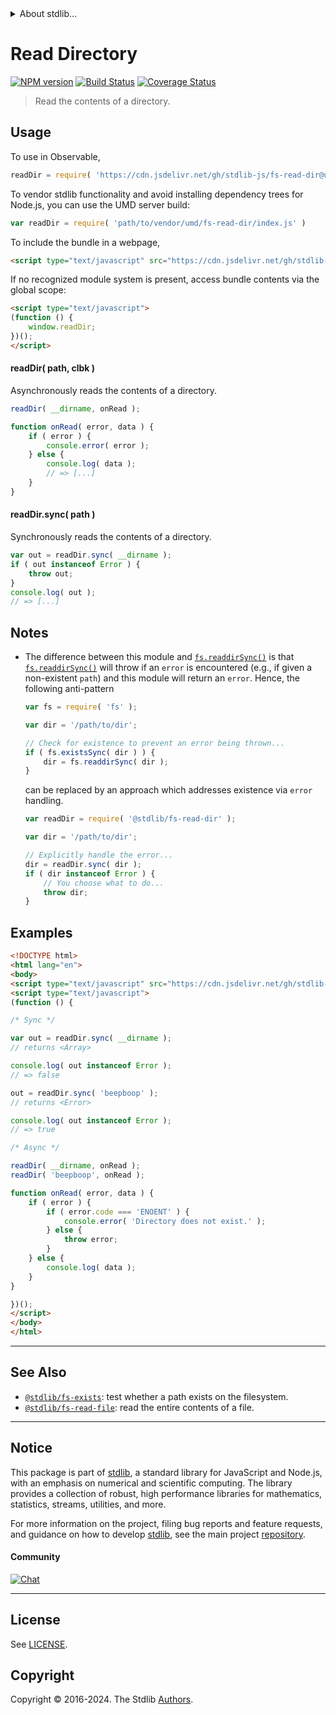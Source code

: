 <!--

@license Apache-2.0

Copyright (c) 2018 The Stdlib Authors.

Licensed under the Apache License, Version 2.0 (the "License");
you may not use this file except in compliance with the License.
You may obtain a copy of the License at

   http://www.apache.org/licenses/LICENSE-2.0

Unless required by applicable law or agreed to in writing, software
distributed under the License is distributed on an "AS IS" BASIS,
WITHOUT WARRANTIES OR CONDITIONS OF ANY KIND, either express or implied.
See the License for the specific language governing permissions and
limitations under the License.

-->


<details>
  <summary>
    About stdlib...
  </summary>
  <p>We believe in a future in which the web is a preferred environment for numerical computation. To help realize this future, we've built stdlib. stdlib is a standard library, with an emphasis on numerical and scientific computation, written in JavaScript (and C) for execution in browsers and in Node.js.</p>
  <p>The library is fully decomposable, being architected in such a way that you can swap out and mix and match APIs and functionality to cater to your exact preferences and use cases.</p>
  <p>When you use stdlib, you can be absolutely certain that you are using the most thorough, rigorous, well-written, studied, documented, tested, measured, and high-quality code out there.</p>
  <p>To join us in bringing numerical computing to the web, get started by checking us out on <a href="https://github.com/stdlib-js/stdlib">GitHub</a>, and please consider <a href="https://opencollective.com/stdlib">financially supporting stdlib</a>. We greatly appreciate your continued support!</p>
</details>

# Read Directory

[![NPM version][npm-image]][npm-url] [![Build Status][test-image]][test-url] [![Coverage Status][coverage-image]][coverage-url] <!-- [![dependencies][dependencies-image]][dependencies-url] -->

> Read the contents of a directory.



<section class="usage">

## Usage

To use in Observable,

```javascript
readDir = require( 'https://cdn.jsdelivr.net/gh/stdlib-js/fs-read-dir@umd/browser.js' )
```

To vendor stdlib functionality and avoid installing dependency trees for Node.js, you can use the UMD server build:

```javascript
var readDir = require( 'path/to/vendor/umd/fs-read-dir/index.js' )
```

To include the bundle in a webpage,

```html
<script type="text/javascript" src="https://cdn.jsdelivr.net/gh/stdlib-js/fs-read-dir@umd/browser.js"></script>
```

If no recognized module system is present, access bundle contents via the global scope:

```html
<script type="text/javascript">
(function () {
    window.readDir;
})();
</script>
```

#### readDir( path, clbk )

Asynchronously reads the contents of a directory.

```javascript
readDir( __dirname, onRead );

function onRead( error, data ) {
    if ( error ) {
        console.error( error );
    } else {
        console.log( data );
        // => [...]
    }
}
```

#### readDir.sync( path )

Synchronously reads the contents of a directory.

```javascript
var out = readDir.sync( __dirname );
if ( out instanceof Error ) {
    throw out;
}
console.log( out );
// => [...]
```

</section>

<!-- /.usage -->

<section class="notes">

## Notes

-   The difference between this module and [`fs.readdirSync()`][fs] is that [`fs.readdirSync()`][fs] will throw if an `error` is encountered (e.g., if given a non-existent `path`) and this module will return an `error`. Hence, the following anti-pattern

    ```javascript
    var fs = require( 'fs' );

    var dir = '/path/to/dir';

    // Check for existence to prevent an error being thrown...
    if ( fs.existsSync( dir ) ) {
        dir = fs.readdirSync( dir );
    }
    ```

    can be replaced by an approach which addresses existence via `error` handling.

    ```javascript
    var readDir = require( '@stdlib/fs-read-dir' );

    var dir = '/path/to/dir';

    // Explicitly handle the error...
    dir = readDir.sync( dir );
    if ( dir instanceof Error ) {
        // You choose what to do...
        throw dir;
    }
    ```

</section>

<!-- /.notes -->

<section class="examples">

## Examples

<!-- eslint no-undef: "error" -->

```html
<!DOCTYPE html>
<html lang="en">
<body>
<script type="text/javascript" src="https://cdn.jsdelivr.net/gh/stdlib-js/fs-read-dir@umd/browser.js"></script>
<script type="text/javascript">
(function () {

/* Sync */

var out = readDir.sync( __dirname );
// returns <Array>

console.log( out instanceof Error );
// => false

out = readDir.sync( 'beepboop' );
// returns <Error>

console.log( out instanceof Error );
// => true

/* Async */

readDir( __dirname, onRead );
readDir( 'beepboop', onRead );

function onRead( error, data ) {
    if ( error ) {
        if ( error.code === 'ENOENT' ) {
            console.error( 'Directory does not exist.' );
        } else {
            throw error;
        }
    } else {
        console.log( data );
    }
}

})();
</script>
</body>
</html>
```

</section>

<!-- /.examples -->



<!-- Section for related `stdlib` packages. Do not manually edit this section, as it is automatically populated. -->

<section class="related">

* * *

## See Also

-   <span class="package-name">[`@stdlib/fs-exists`][@stdlib/fs/exists]</span><span class="delimiter">: </span><span class="description">test whether a path exists on the filesystem.</span>
-   <span class="package-name">[`@stdlib/fs-read-file`][@stdlib/fs/read-file]</span><span class="delimiter">: </span><span class="description">read the entire contents of a file.</span>

</section>

<!-- /.related -->

<!-- Section for all links. Make sure to keep an empty line after the `section` element and another before the `/section` close. -->


<section class="main-repo" >

* * *

## Notice

This package is part of [stdlib][stdlib], a standard library for JavaScript and Node.js, with an emphasis on numerical and scientific computing. The library provides a collection of robust, high performance libraries for mathematics, statistics, streams, utilities, and more.

For more information on the project, filing bug reports and feature requests, and guidance on how to develop [stdlib][stdlib], see the main project [repository][stdlib].

#### Community

[![Chat][chat-image]][chat-url]

---

## License

See [LICENSE][stdlib-license].


## Copyright

Copyright &copy; 2016-2024. The Stdlib [Authors][stdlib-authors].

</section>

<!-- /.stdlib -->

<!-- Section for all links. Make sure to keep an empty line after the `section` element and another before the `/section` close. -->

<section class="links">

[npm-image]: http://img.shields.io/npm/v/@stdlib/fs-read-dir.svg
[npm-url]: https://npmjs.org/package/@stdlib/fs-read-dir

[test-image]: https://github.com/stdlib-js/fs-read-dir/actions/workflows/test.yml/badge.svg?branch=v0.2.1
[test-url]: https://github.com/stdlib-js/fs-read-dir/actions/workflows/test.yml?query=branch:v0.2.1

[coverage-image]: https://img.shields.io/codecov/c/github/stdlib-js/fs-read-dir/main.svg
[coverage-url]: https://codecov.io/github/stdlib-js/fs-read-dir?branch=main

<!--

[dependencies-image]: https://img.shields.io/david/stdlib-js/fs-read-dir.svg
[dependencies-url]: https://david-dm.org/stdlib-js/fs-read-dir/main

-->

[chat-image]: https://img.shields.io/gitter/room/stdlib-js/stdlib.svg
[chat-url]: https://app.gitter.im/#/room/#stdlib-js_stdlib:gitter.im

[stdlib]: https://github.com/stdlib-js/stdlib

[stdlib-authors]: https://github.com/stdlib-js/stdlib/graphs/contributors

[cli-section]: https://github.com/stdlib-js/fs-read-dir#cli
[cli-url]: https://github.com/stdlib-js/fs-read-dir/tree/cli
[@stdlib/fs-read-dir]: https://github.com/stdlib-js/fs-read-dir/tree/main

[umd]: https://github.com/umdjs/umd
[es-module]: https://developer.mozilla.org/en-US/docs/Web/JavaScript/Guide/Modules

[deno-url]: https://github.com/stdlib-js/fs-read-dir/tree/deno
[deno-readme]: https://github.com/stdlib-js/fs-read-dir/blob/deno/README.md
[umd-url]: https://github.com/stdlib-js/fs-read-dir/tree/umd
[umd-readme]: https://github.com/stdlib-js/fs-read-dir/blob/umd/README.md
[esm-url]: https://github.com/stdlib-js/fs-read-dir/tree/esm
[esm-readme]: https://github.com/stdlib-js/fs-read-dir/blob/esm/README.md
[branches-url]: https://github.com/stdlib-js/fs-read-dir/blob/main/branches.md

[stdlib-license]: https://raw.githubusercontent.com/stdlib-js/fs-read-dir/main/LICENSE

[fs]: https://nodejs.org/api/fs.html

<!-- <related-links> -->

[@stdlib/fs/exists]: https://github.com/stdlib-js/fs-exists/tree/umd

[@stdlib/fs/read-file]: https://github.com/stdlib-js/fs-read-file/tree/umd

<!-- </related-links> -->

</section>

<!-- /.links -->
